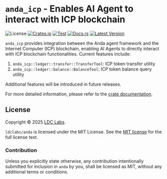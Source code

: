 # `anda_icp` - Enables AI Agent to interact with ICP blockchain

![License](https://img.shields.io/crates/l/anda_icp.svg)
[![Crates.io](https://img.shields.io/crates/d/anda_icp.svg)](https://crates.io/crates/anda_icp)
[![Test](https://github.com/ldclabs/anda/actions/workflows/test.yml/badge.svg)](https://github.com/ldclabs/anda/actions/workflows/test.yml)
[![Docs.rs](https://docs.rs/anda_icp/badge.svg)](https://docs.rs/anda_icp)
[![Latest Version](https://img.shields.io/crates/v/anda_icp.svg)](https://crates.io/crates/anda_icp)

`anda_icp` provides integration between the Anda agent framework and the Internet Computer (ICP) blockchain, enabling AI Agents to directly interact with ICP blockchain functionalities. Current features include:

1. `anda_icp::ledger::transfer::TransferTool`: ICP token transfer utility
2. `anda_icp::ledger::balance::BalanceTool`: ICP token balance query utility

Additional features will be introduced in future releases.

For more detailed information, please refer to the [crate documentation][docs].

## License
Copyright © 2025 [LDC Labs](https://github.com/ldclabs).

`ldclabs/anda` is licensed under the MIT License. See the [MIT license][license] for the full license text.

### Contribution

Unless you explicitly state otherwise, any contribution intentionally submitted
for inclusion in `anda` by you, shall be licensed as MIT, without any
additional terms or conditions.

[docs]: https://docs.rs/anda_icp
[license]: ./../../LICENSE-MIT
